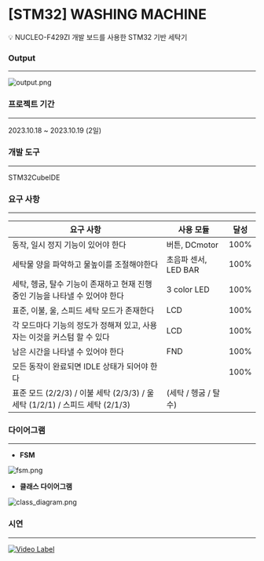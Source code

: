 # [STM32] WASHING MACHINE

<aside>
💡 NUCLEO-F429ZI 개발 보드를 사용한 STM32 기반 세탁기

</aside>


### Output

---

![output.png](https://prickle-starburst-015.notion.site/image/https%3A%2F%2Fprod-files-secure.s3.us-west-2.amazonaws.com%2Fa94a1061-03b0-48eb-abdf-da844b5d915c%2F2b6761b4-726b-4912-8248-535c23018c53%2F%25EC%258A%25A4%25ED%2581%25AC%25EB%25A6%25B0%25EC%2583%25B7_2024-01-25_112821.png?table=block&id=581566fb-b038-46fc-8fad-e7ddc6e93c6b&spaceId=a94a1061-03b0-48eb-abdf-da844b5d915c&width=1070&userId=&cache=v2)


### 프로젝트 기간

---

2023.10.18 ~ 2023.10.19 (2일)


### 개발 도구

---

STM32CubeIDE


### 요구 사항

---

| 요구 사항 | 사용 모듈 | 달성 |
| --- | --- | --- |
| 동작, 일시 정지 기능이 있어야 한다 | 버튼, DCmotor | 100% |
| 세탁물 양을 파악하고 물높이를 조절해야한다 | 초음파 센서, LED BAR | 100% |
| 세탁, 헹굼, 탈수 기능이 존재하고 현재 진행 중인 기능을 나타낼 수 있어야 한다 | 3 color LED | 100% |
| 표준, 이불, 울, 스피드 세탁 모드가 존재한다 | LCD | 100% |
| 각 모드마다 기능의 정도가 정해져 있고, 사용자는 이것을 커스텀 할 수 있다 | LCD | 100% |
| 남은 시간을 나타낼 수 있어야 한다 | FND | 100% |
| 모든 동작이 완료되면 IDLE 상태가 되어야 한다 |  | 100% |
| 표준 모드 (2/2/3) / 이불 세탁 (2/3/3) / 울 세탁 (1/2/1) / 스피드 세탁 (2/1/3) | (세탁 / 헹굼 / 탈수) |  |


### 다이어그램

---

- **FSM**

![fsm.png](https://prickle-starburst-015.notion.site/image/https%3A%2F%2Fprod-files-secure.s3.us-west-2.amazonaws.com%2Fa94a1061-03b0-48eb-abdf-da844b5d915c%2Fe2a6d259-bb9a-41ce-ac43-1f7279d01571%2F%25EC%258A%25A4%25ED%2581%25AC%25EB%25A6%25B0%25EC%2583%25B7_2024-01-26_082501.png?table=block&id=eb64104b-48ff-4a9b-84c0-e41876c0581e&spaceId=a94a1061-03b0-48eb-abdf-da844b5d915c&width=1920&userId=&cache=v2)

- **클래스 다이어그램**

![class_diagram.png](https://prickle-starburst-015.notion.site/image/https%3A%2F%2Fprod-files-secure.s3.us-west-2.amazonaws.com%2Fa94a1061-03b0-48eb-abdf-da844b5d915c%2F3f88fafc-47c7-404b-81d8-fc889ccf1b2c%2F%25EC%258A%25A4%25ED%2581%25AC%25EB%25A6%25B0%25EC%2583%25B7_2024-01-26_082614.png?table=block&id=f71d318a-59e8-442a-91b0-1d0695fd042f&spaceId=a94a1061-03b0-48eb-abdf-da844b5d915c&width=1540&userId=&cache=v2)


### 시연

---

[![Video Label](http://img.youtube.com/vi/rMdcJ4L8uSU/0.jpg)](https://youtu.be/rMdcJ4L8uSU)

